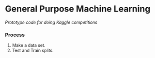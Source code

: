 # General Purpose Machine Learning
*Prototype code for doing Kaggle competitions*
### Process
1. Make a data set.
2. Test and Train splits.
